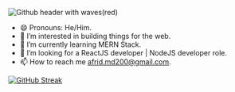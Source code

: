 ![Github header with waves(red)](https://github.com/afrid-md02/afrid-md02/assets/165661014/c6b0eaca-5753-4aad-a4ee-97e6d9b6c84f)

<ul>
  <li>😄 Pronouns: He/Him.</li>
  <li>👀 I’m interested in building things for the web.</li>
  <li>🌱 I’m currently learning MERN Stack.</li>
  <li>💼 I’m looking for a ReactJS developer | NodeJS developer role.</li>
  <li>📫 How to reach me <a href="mailto:afrid.md200@gmail.com">afrid.md200@gmail.com</a>.</li>
</ul>

[![GitHub Streak](https://github-readme-streak-stats.herokuapp.com/?user=afrid-md02)](https://git.io/streak-stats)


